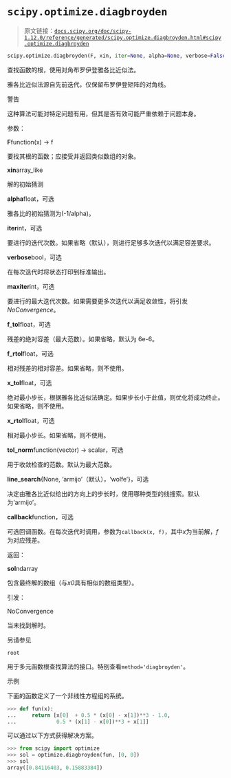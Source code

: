 # `scipy.optimize.diagbroyden`

> 原文链接：[`docs.scipy.org/doc/scipy-1.12.0/reference/generated/scipy.optimize.diagbroyden.html#scipy.optimize.diagbroyden`](https://docs.scipy.org/doc/scipy-1.12.0/reference/generated/scipy.optimize.diagbroyden.html#scipy.optimize.diagbroyden)

```py
scipy.optimize.diagbroyden(F, xin, iter=None, alpha=None, verbose=False, maxiter=None, f_tol=None, f_rtol=None, x_tol=None, x_rtol=None, tol_norm=None, line_search='armijo', callback=None, **kw)
```

查找函数的根，使用对角布罗伊登雅各比近似法。

雅各比近似法源自先前迭代，仅保留布罗伊登矩阵的对角线。

警告

这种算法可能对特定问题有用，但其是否有效可能严重依赖于问题本身。

参数：

**F**function(x) -> f

要找其根的函数；应接受并返回类似数组的对象。

**xin**array_like

解的初始猜测

**alpha**float，可选

雅各比的初始猜测为(-1/alpha)。

**iter**int，可选

要进行的迭代次数。如果省略（默认），则进行足够多次迭代以满足容差要求。

**verbose**bool，可选

在每次迭代时将状态打印到标准输出。

**maxiter**int，可选

要进行的最大迭代次数。如果需要更多次迭代以满足收敛性，将引发*NoConvergence*。

**f_tol**float，可选

残差的绝对容差（最大范数）。如果省略，默认为 6e-6。

**f_rtol**float，可选

相对残差的相对容差。如果省略，则不使用。

**x_tol**float，可选

绝对最小步长，根据雅各比近似法确定。如果步长小于此值，则优化将成功终止。如果省略，则不使用。

**x_rtol**float，可选

相对最小步长。如果省略，则不使用。

**tol_norm**function(vector) -> scalar，可选

用于收敛检查的范数。默认为最大范数。

**line_search**{None, ‘armijo’（默认），‘wolfe’}，可选

决定由雅各比近似给出的方向上的步长时，使用哪种类型的线搜索。默认为‘armijo’。

**callback**function，可选

可选回调函数。在每次迭代时调用，参数为`callback(x, f)`，其中*x*为当前解，*f*为对应残差。

返回：

**sol**ndarray

包含最终解的数组（与*x0*具有相似的数组类型）。

引发：

NoConvergence

当未找到解时。

另请参见

`root`

用于多元函数根查找算法的接口。特别查看`method='diagbroyden'`。

示例

下面的函数定义了一个非线性方程组的系统。

```py
>>> def fun(x):
...     return [x[0]  + 0.5 * (x[0] - x[1])**3 - 1.0,
...             0.5 * (x[1] - x[0])**3 + x[1]] 
```

可以通过以下方式获得解决方案。

```py
>>> from scipy import optimize
>>> sol = optimize.diagbroyden(fun, [0, 0])
>>> sol
array([0.84116403, 0.15883384]) 
```
